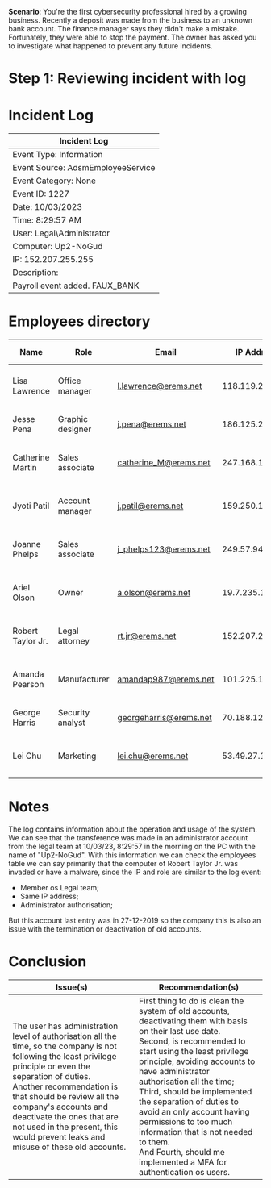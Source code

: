 **Scenario**: 
	You're the first cybersecurity professional hired by a growing business.
	Recently a deposit was made from the business to an unknown bank account. The finance manager says they didn't make a mistake. Fortunately, they were able to stop the payment. The owner has asked you to investigate what happened to prevent any future incidents.

# Step 1: Reviewing incident with log
	
# Incident Log

| **Incident Log**                  |
| --------------------------------- |
| Event Type: Information           |
| Event Source: AdsmEmployeeService |
| Event Category: None              |
| Event ID: 1227                    |
| Date: 10/03/2023                  |
| Time: 8:29:57 AM                  |
| User: Legal\Administrator         |
| Computer: Up2-NoGud               |
| IP: 152.207.255.255               |
| Description:                      |
| Payroll event added. FAUX_BANK    |
# Employees directory

| **Name**          | **Role**         | **Email**              | **IP Address**  | **Status** | **Authorisation** | **Last Access**              | **Start date** | **End date** |
| ----------------- | ---------------- | ---------------------- | --------------- | ---------- | ----------------- | ---------------------------- | -------------- | ------------ |
| Lisa Lawrence     | Office manager   | l.lawrence@erems.net   | 118.119.20.150  | Full-time  | Admin             | 12:27:19 pm (0 minutes ago)  | 01-10-2019     | N/A          |
| Jesse Pena        | Graphic designer | j.pena@erems.net       | 186.125.232.66  | Part-time  | Admin             | 4:55:05 pm (1 day ago)       | 16-11-2020     | N/A          |
| Catherine Martin  | Sales associate  | catherine_M@erems.net  | 247.168.184.57  | Full-time  | Admin             | 12:17:34 am (10 minutes ago) | 01-10-2019     | N/A          |
| Jyoti Patil       | Account manager  | j.patil@erems.net      | 159.250.146.63  | Full-time  | Admin             | 10:03:08 am (2 hours ago)    | 01-10-2019     | N/A          |
| Joanne Phelps     | Sales associate  | j_phelps123@erems.net  | 249.57.94.27    | Seasonal   | Admin             | 1:24:57 pm (2 years ago)     | 16-11-2020     | 31-01-2020   |
| Ariel Olson       | Owner            | a.olson@erems.net      | 19.7.235.151    | Full-time  | Admin             | 12:24:41 pm (4 minutes ago)  | 01-08-2019     | N/A          |
| Robert Taylor Jr. | Legal attorney   | rt.jr@erems.net        | 152.207.255.255 | Contractor | Admin             | 8:29:57 am (5 days ago)      | 04-09-2019     | 27-12-2019   |
| Amanda Pearson    | Manufacturer     | amandap987@erems.net   | 101.225.113.171 | Contractor | Admin             | 6:24:19 pm (3 months ago)    | 05-08-2019     | N/A          |
| George Harris     | Security analyst | georgeharris@erems.net | 70.188.129.105  | Full-time  | Admin             | 05:05:22 pm (1 day ago)      | 24-01-2022     | N/A          |
| Lei Chu           | Marketing        | lei.chu@erems.net      | 53.49.27.117    | Part-time  | Admin             | 3:05:00 pm (2 days ago)      | 16-11-2020     | 31-01-2020   |
# Notes
	
The log contains information about the operation and usage of the system.
We can see that the transference was made in an administrator account from the legal team at 10/03/23, 8:29:57 in the morning on the PC with the name of "Up2-NoGud".
With this information we can check the employees table we can say primarily that the computer of Robert Taylor Jr. was invaded or have a malware, since the IP and role are similar to the log event: 
- Member os Legal team;
- Same IP address;
- Administrator authorisation;

But this account last entry was in 27-12-2019 so the company this is also an issue with the termination or deactivation of old accounts.

# Conclusion

| **Issue(s)**                                                                                                                                                                                                                                                                                                                                                        | **Recommendation(s)**                                                                                                                                                                                                                                                                                                                                                                                                                                                                    |
| ------------------------------------------------------------------------------------------------------------------------------------------------------------------------------------------------------------------------------------------------------------------------------------------------------------------------------------------------------------------- | ---------------------------------------------------------------------------------------------------------------------------------------------------------------------------------------------------------------------------------------------------------------------------------------------------------------------------------------------------------------------------------------------------------------------------------------------------------------------------------------- |
| The user has administration level of authorisation all the time, so the company is not following the least privilege principle or even the separation of duties.<br>Another recommendation is that should be review all the company's accounts and deactivate the ones that are not used in the present, this would prevent leaks and misuse of these old accounts. | First thing to do is clean the system of old accounts, deactivating them with basis on their last use date.<br>Second, is recommended to start using the least privilege principle, avoiding accounts to have administrator authorisation all the time;<br>Third, should be implemented the separation of duties to avoid an only account having permissions to too much information that is not needed to them.<br>And Fourth, should me implemented a MFA for authentication os users. |
